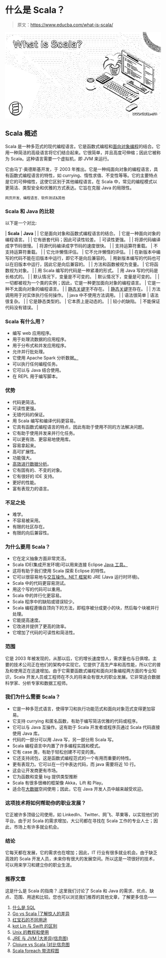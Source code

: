 # 什么是 Scala？

> 原文：<https://www.educba.com/what-is-scala/>

![What is Scala?](img/403a075b07b79d8765267dfc025066ec.png)



## Scala 概述

Scala 是一种多范式的现代编程语言。它是函数式编程和[面向对象编程](https://www.educba.com/object-oriented-programming-in-java/)的结合。它用一种简洁的高级语言将它们结合起来。它很简单，并且高度可伸缩；因此它被称为 Scala。这种语言需要一个虚拟机，即 JVM 来运行。

它由马丁·奥德斯基开发，于 2003 年推出。它是一种纯面向对象的编程语言，具有函数式编程语言的特性，如 currying、惰性求值、不变性等等。它的主要特点是它的可伸缩性，这使它区别于其他编程语言。在 Scala 中，常见的编程模式以更简洁、类型安全和优雅的方式表达。它旨在克服 Java 的局限性。

<small>网页开发、编程语言、软件测试&其他</small>

### Scala 和 Java 的比较

以下是一个对比:

| **Scala** | **Java** |
| 它是面向对象和函数式编程语言的结合。 | 它是一种面向对象的编程语言。 |
| 它有嵌套代码；因此可读性较差。 | 可读性更强。 |
| 将源代码编译成字节码很慢。 | 将源代码编译成字节码的速度很快。 |
| 支持运算符重载。 | 不支持运算符重载。 |
| 它允许懒惰评估。 | 它不允许懒惰的评估。 |
| 在新版本中编写的代码不能在旧版本中运行，即它不是向后兼容的。 | 用新版本编写的代码也可以在旧版本中运行，因此它是向后兼容的。 |
| 方法和函数被视为变量。 | 它将函数视为对象。 |
| 用 Scala 编写的代码是一种紧凑的形式。 | 用 Java 写的代码是长格式的。 |
| 默认情况下，变量是不可变的。 | 默认情况下，变量是可变的。 |
| 一切都被视为一个类的实例；因此，它是一种更加面向对象的编程语言。 | 它是一种不太面向对象的编程语言。 |
| [静态关键字](https://www.educba.com/static-keyword-in-c/)不存在。 | [静态关键字](https://www.educba.com/static-keyword-in-java/)存在。 |
| 方法调用用于对实体执行任何操作。 | java 中不使用方法调用。 |
| 语法很简单 | 语法很复杂。 |
| 它是静态类型的。 | 它本质上是动态的。 |
| 较小的缺陷。 | 不能保证代码没有错误。 |

### Scala 有什么用？

*   编写 web 应用程序。
*   用于处理流数据的应用程序。
*   用于分布式和并发应用程序。
*   允许并行批处理。
*   它使用 Apache Spark 分析数据[。](https://www.educba.com/what-is-apache-spark/)
*   可以执行任何编程任务。
*   它可以与 Java 结合使用。
*   在 REPL 用于编写脚本。

### 优势

*   代码更简洁。
*   可读性更强。
*   无错代码的保证。
*   用 Scala 编写和编译代码更容易。
*   它具有函数式编程语言的特点，因此有助于使用不同的方法解决问题。
*   它有助于使用并发来并行化任务。
*   可以更有效、更容易地使用库。
*   容易拿起来。
*   高可扩展性。
*   功能强大。
*   [高效进行数据分析](https://www.educba.com/what-is-data-analytics/)。
*   它有固有的、不变的对象。
*   它有很好的 IDE 支持。
*   更好的性能。
*   富有表现力的语言。

### 不足之处

*   难学。
*   不容易被采用。
*   有限的社区存在。
*   有限的向后兼容性。

### 为什么要用 Scala？

*   它在定义抽象方面非常灵活。
*   Scala IDE(集成开发环境)可以用来连接 Eclipse [Java 工具。](https://www.educba.com/java-tools/)
*   这将有助于我们使用 Scala 探索 Eclipse 的特性。
*   它可以很容易地与[交互操作。NET 框架](https://www.educba.com/uses-of-net/)和 JRE (Java 运行时环境)。
*   Scala 中的代码更容易测试。
*   用这个写的代码可以重用。
*   Scala 中的并行化更容易。
*   Scala 程序中的缺陷或错误较少。
*   Scala 编程遵循自顶向下的方法，即程序被分成更小的块，然后每个块被并行处理。
*   它能提高速度。
*   它改进并提供了更高的效率。
*   它增加了代码的可读性和简洁性。

### 范围

它是 2003 年被发现的，从那以后，它的增长速度惊人，需求量也与日俱增。主要的技术公司正在他们的架构中实现它。它提供了高生产率和高性能，所以它的普及和使用正在迅速增加。由于它需要函数式编程和面向对象编程两方面的专业知识，Scala 开发人员或工程师在不久的将来会有很大的职业发展。它非常适合数据科学家、分析专家和数据工程师。

### 我们为什么需要 Scala？

*   它是一种多范式语言，使得学习和执行功能范式和面向对象范式变得更加容易。
*   它支持 currying 和匿名函数，有助于编写简洁优雅的代码或程序。
*   它可以与 Java 互操作。这有助于 Scala 开发者或程序员通过 Scala 代码直接使用 Java 库。
*   代码的一部分可以用 Java 写，另一部分用 Scala 写。
*   Scala 编程语言中内置了许多编程实践和模式。
*   它有 case 类，有助于轻松创建不可变的类。
*   它还支持闭包，这是函数式编程范式的一个有用而重要的特性。
*   更有表现力。它可以在一行中表达代码，而 java 需要将近 10 行。
*   这会让开发商更有市场。
*   它为函数和变量 big 提供类型推断
*   Scala 有很多很棒的框架像 Akka，Lift 和 Play。
*   适合在[大数据](https://www.educba.com/what-is-big-data/)空间使用；因此，它在 Java 开发人员中越来越受欢迎。

### 这项技术将如何帮助你的职业发展？

它正被许多顶级公司使用，如 LinkedIn、Twitter、网飞、苹果等，以实现他们的平台。由于对 Scala 的需求增加，大公司都在寻找在 Scala 工作的专业人士；因此，市场上有许多就业机会。

### 结论

它每天都在发展，它的需求也在增加；因此，IT 行业有很多就业机会。由于缺乏高效的 Scala 开发人员，未来你有很大的发展空间。所以这是一项很好的技术，可以用来学习和建立你的职业生涯。

### 推荐文章

这是什么是 Scala 的指南？.这里我们讨论了 Scala 和 Java 的需求、优点、缺点、范围、用途和比较。您也可以浏览我们推荐的其他文章，了解更多信息——

1.  [什么是 SQL](https://www.educba.com/what-is-sql/)
2.  [Go vs Scala |了解惊人的差异](https://www.educba.com/go-vs-scala/)
3.  [红宝石的不同用途](https://www.educba.com/uses-of-ruby/)
4.  [kot Lin 与 Swift 的区别](https://www.educba.com/kotlin-vs-swift/)
5.  [Unix 的教程和使用](https://www.educba.com/uses-of-unix/)
6.  [JRE 与 JVM |大差异(信息图)](https://www.educba.com/jre-vs-jvm/)
7.  [Clojure vs Scala |对比信息图](https://www.educba.com/clojure-vs-scala/)
8.  [Scala foreach 带流程图](https://www.educba.com/scala-foreach/)





